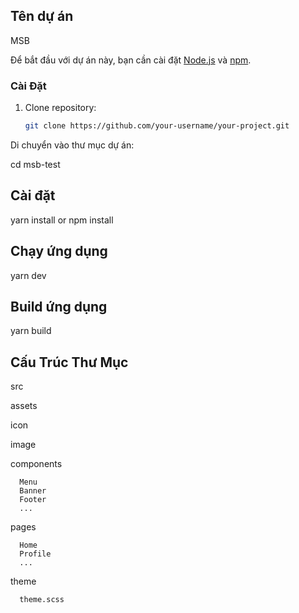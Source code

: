 ## Tên dự án 

MSB

Để bắt đầu với dự án này, bạn cần cài đặt [Node.js](https://nodejs.org/) và [npm](https://www.npmjs.com/).

### Cài Đặt

1. Clone repository:

   ```bash
   git clone https://github.com/your-username/your-project.git

Di chuyển vào thư mục dự án:

cd msb-test

## Cài đặt 

yarn install or npm install

## Chạy ứng dụng

yarn dev

## Build ứng dụng

yarn build

## Cấu Trúc Thư Mục

src

   assets

   icon

   image

   components

      Menu
      Banner
      Footer
      ...

   pages

      Home
      Profile
      ...

   theme

      theme.scss


